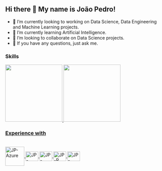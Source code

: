 ## Hi there 👋 My name is João Pedro!

- 🔭 I’m currently looking to working on Data Science, Data Engineering and Machine Learning projects.
- 🌱 I’m currently learning Artificial Intelligence.
- 👯 I’m looking to collaborate on Data Science projects.
- 💬 If you have any questions, just ask me.

### Skills
<div>
   <a href="https://www.linkedin.com/in/jpforol/">
   <img height="180em" src="https://github-readme-stats.vercel.app/api?username=jpforol&show_icons=true&theme=dracula&include_all_commits=true&count_private=true"/>
   <img height="180em" src="https://github-readme-stats.vercel.app/api/top-langs/?username=jpforol&langs_count=16&layout=compact&theme=dracula"/>
</div>

### Experience with
<div style="display: inline_block"><br>
   <img align="center" alt="JP-Azure" height="60" width="60" src="https://cdn.jsdelivr.net/gh/devicons/devicon/icons/azure/azure-original-wordmark.svg">
   <img align="center" alt="JP-Pandas" height="30" width="40" src="https://cdn.jsdelivr.net/gh/devicons/devicon/icons/pandas/pandas-original-wordmark.svg">
   <img align="center" alt="JP-Python" height="30" width="40" src="https://cdn.jsdelivr.net/gh/devicons/devicon/icons/python/python-original-wordmark.svg">
   <img align="center" alt="JP-R" height="30" width="40" src="https://cdn.jsdelivr.net/gh/devicons/devicon/icons/r/r-original.svg">
   <img align="center" alt="JP-SQLServer" height="30" width="40" src="https://cdn.jsdelivr.net/gh/devicons/devicon/icons/microsoftsqlserver/microsoftsqlserver-plain-wordmark.svg">
   
</div>


[//]: #
   [LinkedIn]: <https://www.linkedin.com/in/jpforol/>


<!--
**jpforol/jpforol** is a ✨ _special_ ✨ repository because its `README.md` (this file) appears on your GitHub profile.

Here are some ideas to get you started:

- 🔭 I’m currently working on ...
- 🌱 I’m currently learning ...
- 👯 I’m looking to collaborate on ...
- 🤔 I’m looking for help with ...
- 💬 Ask me about ...
- 📫 How to reach me: ...
- 😄 Pronouns: ...
- ⚡ Fun fact: ...
-->
